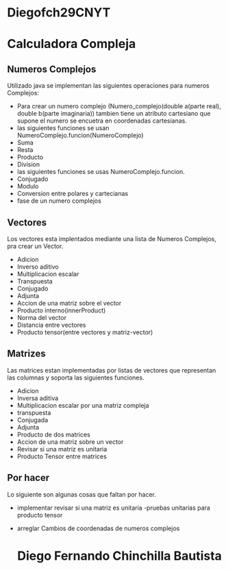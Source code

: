 # Diegofch29CNYT

# Calculadora Compleja

## Numeros Complejos
Utilizado java se implementan las siguientes operaciones para numeros Complejos:
 - Para crear un numero complejo (Numero_complejo(double a(parte real), double b(parte imaginaria)) tambien tiene un atributo cartesiano que supone el numero se encuetra en coordenadas cartesianas.
 - las siguientes funciones se usan NumeroComplejo.funcion(NumeroComplejo)
 - Suma
 - Resta
 - Producto
 - Division
 - las siguientes funciones se usas NumeroComplejo.funcion.
 - Conjugado
 - Modulo
 - Conversion entre polares y cartecianas
 - fase de un numero complejos

## Vectores
Los vectores esta implentados mediante una lista de Numeros Complejos, pra crear un Vector.
 - Adicion
 - Inverso aditivo
 - Multiplicacion escalar
 - Transpuesta
 - Conjugado
 - Adjunta
 - Accion de una matriz sobre el vector
 - Producto interno(innerProduct)
 - Norma del vector
 - Distancia entre vectores
 - Producto tensor(entre vectores y matriz-vector)

## Matrizes
Las matrices estan implementadas por listas de vectores que representan las columnas y soporta las siguientes funciones.
- Adicion
- Inversa aditiva
- Multiplicacion escalar por una matriz compleja
- transpuesta 
- Conjugada
- Adjunta
- Producto de dos matrices
- Accion de una matriz sobre un vector
- Revisar si una matriz es unitaria
- Producto Tensor entre matrices
## Por hacer
Lo siguiente son algunas cosas que faltan por hacer.
- implementar revisar si una matriz es unitaria
-pruebas unitarias para producto tensor
- arreglar Cambios de coordenadas de numeros complejos


   
   # Diego Fernando Chinchilla Bautista 
